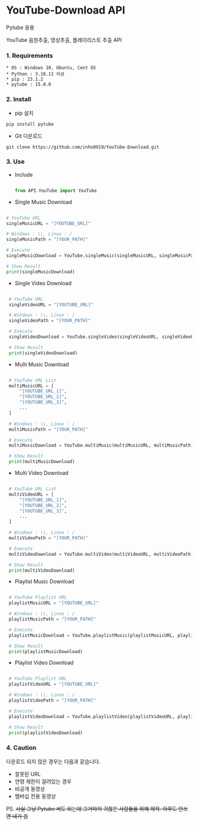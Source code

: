 # YouTube-Download API

Pytube 응용

YouTube 음원추출, 영상추출, 플레이리스트 추출 API

### 1. Requirements
```
* OS : Windows 10, Ubuntu, Cent OS
* Python : 3.10.11 이상
* pip : 23.1.2
* pytube : 15.0.0
```

### 2. Install

* pip 설치

```pip install pytube```

* Git 다운로드

```git clone https://github.com/inho0919/YouTube-Download.git```

### 3. Use
 - Include
   
   ```python
   
   from API.YouTube import YouTube

   ```

 
 - Single Music Download

  ```python

  # YouTube URL
  singleMusicURL = "[YOUTUBE_URL]"

  # Windows : \\, Linux : /
  singleMusicPath = "[YOUR_PATH]" 

  # Execute
  singleMusicDownload = YouTube.singleMusic(singleMusicURL, singleMusicPath)

  # Show Result
  print(singleMusicDownload)

  ```


 - Single Video Download

 ```python

  # YouTube URL
  singleVideoURL = "[YOUTUBE_URL]"

  # Windows : \\, Linux : /
  singleVideoPath = "[YOUR_PATH]" 

  # Execute
  singleVideoDownload = YouTube.singleVideo(singleVideoURL, singleVideoPath)

  # Show Result
  print(singleVideoDownload)

 ```


 - Multi Music Download

 ```python

  # YouTube URL List
  multiMusicURL = [
      "[YOUTUBE_URL_1]",
      "[YOUTUBE_URL_2]",
      "[YOUTUBE_URL_3]",
      ...
  ]

  # Windows : \\, Linux : /
  multiMusicPath = "[YOUR_PATH]"

  # Execute
  multiMusicDownload = YouTube.multiMusic(multiMusicURL, multiMusicPath)

  # Show Result
  print(multiMusicDownload)

 ```


 - Multi Video Download

 ```python

  # YouTube URL List
  multiVideoURL = [
      "[YOUTUBE_URL_1]",
      "[YOUTUBE_URL_2]",
      "[YOUTUBE_URL_3]",
      ...
  ]

  # Windows : \\, Linux : /
  multiVideoPath = "[YOUR_PATH]"

  # Execute
  multiVideoDownload = YouTube.multiVideo(multiVideoURL, multiVideoPath)

  # Show Result
  print(multiVideoDownload)

 ```


 - Playlist Music Download

 ```python

  # YouTube Playlist URL
  playlistMusicURL = "[YOUTUBE_URL]"

  # Windows : \\, Linux : /
  playlistMusicPath = "[YOUR_PATH]"

  # Execute
  playlistMusicDownload = YouTube.playlistMusic(playlistMusicURL, playlistMusicPath)

  # Show Result
  print(playlistMusicDownload)

 ```


 - Playlist Video Download

 ```python

  # YouTube Playlist URL
  playlistVideoURL = "[YOUTUBE_URL]"

  # Windows : \\, Linux : /
  playlistVideoPath = "[YOUR_PATH]"

  # Execute
  playlistVideoDownload = YouTube.playlistVideo(playlistVideoURL, playlistVideoPath)

  # Show Result
  print(playlistVideoDownload)

 ```

### 4. Caution

다운로드 되지 않은 경우는 다음과 같습니다.

* 잘못된 URL
* 연령 제한이 걸려있는 경우
* 비공개 동영상
* 멤버십 전용 동영상


PS. ~~사실 그냥 Pytube 써도 되는데 그거마저 귀찮은 사람들을 위해 제작. 아무도 안쓰면 내가 씀~~
